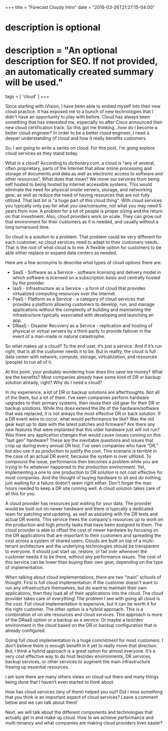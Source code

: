 +++
title = "Forecast Cloudy Intro"
date = "2016-03-26T21:27:15-04:00"

#
# description is optional
#
# description = "An optional description for SEO. If not provided, an automatically created summary will be used."

tags = [ 'cloud' ]
+++

Since starting with iVision, I have been able to embed myself into their new cloud practice. It has exposed me to a bunch of new technologies that I didn't have an opportunity to play with before. Cloud has always been something that has interested me, especially so after Cisco announced their new cloud certification track. So this got me thinking...how do I become a better cloud engineer? In order to be a better cloud engineer, I need a deeper understanding of cloud and how it really benefits customers.

So, I am going to write a series on cloud. For this post, I'm going explore cloud services as they stand today.

What is a cloud? According to dictionary.com, a cloud is “any of several, often proprietary, parts of the Internet that allow online processing and storage of documents and data as well as electronic access to software and other resources”. What does that mean? We move our services from being self hosted to being hosted by internet accessible systems. This would eliminate the need for physical onsite servers, storage, and networking gear, as well as reduce the need of having resources that are not fully utilized. That last bit is "a huge part of this cloud thing". With cloud services you typically only pay for what you use/consume, not what you may need 5 years from now. A problem for a lot of people is proper sizing and the return on that investment. Also, cloud providers work on scale. They can grow out that environment for their customers as it is needed, and usually without a long turnaround time.

So cloud is a solution to a problem. That problem could be very different for each customer, so cloud services need to adapt to their customers needs. That is the root of what cloud is to me. A flexible option for customers to be able either replace or expand data centers as needed.

Here are a few acronyms to describe what types of cloud options there are:

- SaaS - Software as a Service - software licensing and delivery model in which software is licensed on a subscription basis and centrally hosted by the provider.
- IaaS - Infrastructure as a Service - a form of cloud that provides virtualized computing resources over the internet.
- PaaS - Platform as a Service - a category of cloud services that provides a platform allowing customers to develop, run, and manage applications without the complexity of building and maintaining the infrastructure typically associated with developing and launching an app.
- DRaaS - Disaster Recovery as a Service - replication and hosting of physical or virtual servers by a third-party to provide failover in the event of a man-made or natural catastrophe.

So what makes up a cloud? To the end user, it’s just a service. And if it’s run right, that is all the customer needs it to be. But in reality, the cloud is full data center with network, compute, storage, virtualization, and resources (people) to run all of it.

At this point, your probably wondering how does this save me money? What are the benefits? Most companies already have some kind of DR or backup solution already, right? Why do I need a cloud?

In my experience, a lot of DR or backup solutions are afterthoughts. Not all of the them, but a lot of them. I’ve seen companies perform hardware upgrades to their primary systems, then reuse their old gear for their DR or backup solutions. While this does extend the life of the hardware/software that was replaced, it is not always the most effective DR or back solution. If a DR event were to occur, what would performance be like? Was the old gear kept up to date with the latest patches and firmware? Are there any new features that were implanted that this older hardware just will not run? Was there any application changes that would cause issues running on this “last gen” hardware? These are the inevitable questions and issues that crop up during every annual DR test. I’ve seen companies who have “DR," but also use it as production to justify the cost. This scenario is terrible in the case of an actual DR event, because the system is over utilized. To compound the issue, performance then becomes a problem while you are trying to fix whatever happened to the production environment. Yet, implementing a one to one production to DR solution is not cost effective for most companies. And the thought of buying hardware to sit and do nothing, just waiting for a failure doesn’t seem right either. Don't forget the man hours needed to keep a DR site running well. A cloud solution takes care of all this for you.

A cloud provider has resources just waiting for your data. The provider would be built out on newer hardware and there is typically a dedicated team for patching and updating, as well as assisting with the DR tests and actual DR events. This service frees the company's resources up to work on the production and high priority tasks that have been assigned to them. The cloud provider is able to offset the cost of newer hardware by focusing on the DR applications that are important to their customers and spreading the cost across a system of shared users. Clouds are built on top of a multi-tenant architecture and the underlying technologies should be transparent to everyone. It should just start up, restore, or fail over whenever the customer needs it to be there, without any performance issues. The cost of this service can be lower than buying their own gear, depending on the type of implementation.

When talking about cloud implementations, there are two “main” schools of thought. First is full cloud implementation. If the customer doesn’t want to run any infrastructure themselves, but do want to maintain their own applications, then they load all of their applications into the cloud. The cloud provider takes care of everything! The problem I see with going all cloud is the cost. Full cloud implementation is expensive, but it can be worth it for the right customer. The other option is a hybrid approach. This is a combination of on site resources and cloud services. This approach is more of the DRaaS option or a backup as a service. Or maybe a test/dev environment in the cloud based on the DR or backup configuration that is already configured.

Going full cloud implementation is a huge commitment for most customers. I don’t believe there is enough benefit in it yet to really move that direction. But, I think a hybrid approach is a great option for almost everyone. It’s a very cost effective way to do host test/dev environments, DR services, backup services, or other services to augment the main infrastructure freeing up essential resources.

I am sure there are many others views on cloud out there and many things being done that I haven’t even started to think about.

How has cloud services (any of them) helped you out? Did I miss something that you think is an important aspect of cloud services? Leave a comment below and we can talk about them!

Next, we will talk about the different components and technologies that actually get in and make up cloud. How to we achieve performance and multi-tenancy and what companies are making cloud providers lives easier?
